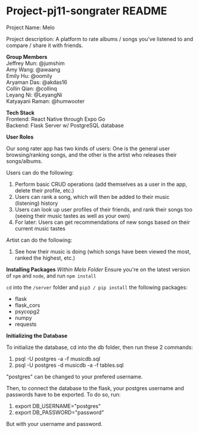# Project-pj11-songrater README
Project Name: Melo 

Project description: A platform to rate albums / songs you've listened to and compare / share it with friends. 

__Group Members__ \
Jeffrey Mun: @jumshim \
Amy Wang: @awaang \
Emily Hu: @oomily \
Aryaman Das: @akdas16 \
Collin Qian: @collinq \
Leyang Ni: @LeyangNi \
Katyayani Raman: @humwooter 


__Tech Stack__ \
Frontend: React Native through Expo Go \
Backend: Flask Server w/ PostgreSQL database 

__User Roles__

Our song rater app has two kinds of users: One is the general user browsing/ranking songs, and the other is the artist who releases their songs/albums.

Users can do the following:
1. Perform basic CRUD operations (add themselves as a user in the app, delete their profile, etc.)
2. Users can rank a song, which will then be added to their music (listening) history
3. Users can look up user profiles of their friends, and rank their songs too (seeing their music tastes as well as your own)
4. For later: Users can get recommendations of new songs based on their current music tastes

Artist can do the following:
1. See how their music is doing (which songs have been viewed the most, ranked the highest, etc.)


__Installing Packages__
*Within Melo Folder*
Ensure you're on the latest version of `npm` and `node`, and run `npm install`

`cd` into the `/server` folder and `pip3 / pip install` the following packages:
- flask
- flask_cors
- psycopg2
- numpy
- requests

__Initializing the Database__

To initialize the database, cd into the db folder, then run these 2 commands:
1. psql -U postgres -a -f musicdb.sql
2. psql -U postgres -d musicdb -a -f tables.sql

"postgres" can be changed to your prefered username.

Then, to connect the database to the flask, your postgres username and passwords have to be exported. To do so, run:
1. export DB_USERNAME="postgres"
2. export DB_PASSWORD="password"

But with your username and password.
